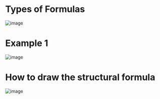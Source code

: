 


# Types of Formulas
![image](https://github.com/pe1l1nl1/23007/assets/19546253/d48f4d0d-cd6e-4af3-94a9-5bff241cd8d8)


# Example 1 
![image](https://github.com/pe1l1nl1/23007/assets/19546253/d43533f9-3681-471a-b476-84b212ab3f7a)


# How to draw the structural formula
![image](https://github.com/pe1l1nl1/23007/assets/19546253/476e3e8a-267b-43bd-9c8b-28b9818c0341)
